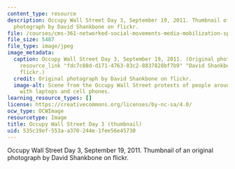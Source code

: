 ```yaml
---
content_type: resource
description: Occupy Wall Street Day 3, September 19, 2011. Thumbnail of an original
  photograph by David Shankbone on flickr.
file: /courses/cms-361-networked-social-movements-media-mobilization-spring-2014/535c19ef553aa370244e1fee56e45730_cms-361s14-th.jpg
file_size: 5487
file_type: image/jpeg
image_metadata:
  caption: Occupy Wall Street Day 3, September 19, 2011. (Original photograph by {{%
    resource_link "fdc7c88d-d171-4763-83c2-8837828bf7b9" "David Shankbone" %}} on
    flickr.)
  credit: Original photograph by David Shankbone on flickr.
  image-alt: Scene from the Occupy Wall Street protests of people around a table covered
    with laptops and cell phones.
learning_resource_types: []
license: https://creativecommons.org/licenses/by-nc-sa/4.0/
ocw_type: OCWImage
resourcetype: Image
title: Occupy Wall Street Day 3 (thumbnail)
uid: 535c19ef-553a-a370-244e-1fee56e45730
---
```

Occupy Wall Street Day 3, September 19, 2011. Thumbnail of an original photograph by David Shankbone on flickr.